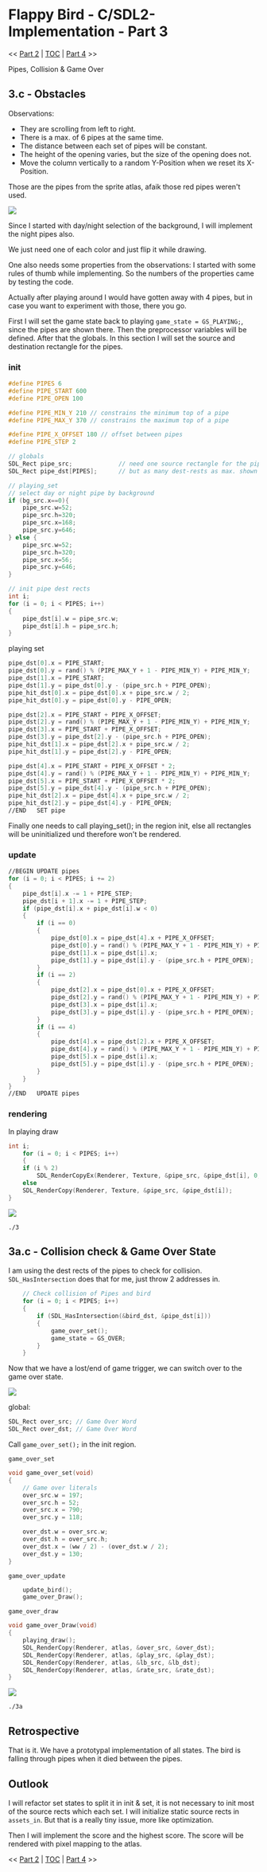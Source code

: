 # Flappy Bird - C/SDL2-Implementation - Part 3

<< [Part 2](FlappyBird_2.md) | [TOC](TOC.md) | [Part 4](Patience.md) >><br>

Pipes, Collision & Game Over

## 3.c - Obstacles

Observations:

- They are scrolling from left to right.
- There is a max. of 6 pipes at the same time.
- The distance between each set of pipes will be constant.
- The height of the opening varies, but the size of the opening does not.
- Move the column vertically to a random Y-Position when we reset its X-Position.

Those are the pipes from the sprite atlas, afaik those red pipes weren't used.

![](Images/pipes.png)

Since I started with day/night selection of the background, I will implement the night pipes also.

We just need one of each color and just flip it while drawing.

One also needs some properties from the observations:
I started with some rules of thumb while implementing. So the numbers of the properties came by testing the code.

Actually after playing around I would have gotten away with 4 pipes, but in case you want to experiment with those, there you go.

First I will set the game state back to playing `game_state = GS_PLAYING;`,
since the pipes are shown there. Then the preprocessor variables will be defined.
After that the globals.
In this section I will set the source and destination rectangle for the pipes.

### init

```c
#define PIPES 6
#define PIPE_START 600
#define PIPE_OPEN 100

#define PIPE_MIN_Y 210 // constrains the minimum top of a pipe
#define PIPE_MAX_Y 370 // constrains the maximum top of a pipe

#define PIPE_X_OFFSET 180 // offset between pipes
#define PIPE_STEP 2

// globals
SDL_Rect pipe_src;             // need one source rectangle for the pipes
SDL_Rect pipe_dst[PIPES];      // but as many dest-rests as max. shown

// playing_set
// select day or night pipe by background
if (bg_src.x==0){
	pipe_src.w=52;
	pipe_src.h=320;
	pipe_src.x=168;
	pipe_src.y=646;
} else {
	pipe_src.w=52;
	pipe_src.h=320;
	pipe_src.x=56;
	pipe_src.y=646;
}

// init pipe dest rects
int i;
for (i = 0; i < PIPES; i++)
{
	pipe_dst[i].w = pipe_src.w;
	pipe_dst[i].h = pipe_src.h;
}
```

playing set

```c
pipe_dst[0].x = PIPE_START;
pipe_dst[0].y = rand() % (PIPE_MAX_Y + 1 - PIPE_MIN_Y) + PIPE_MIN_Y;
pipe_dst[1].x = PIPE_START;
pipe_dst[1].y = pipe_dst[0].y - (pipe_src.h + PIPE_OPEN);
pipe_hit_dst[0].x = pipe_dst[0].x + pipe_src.w / 2;
pipe_hit_dst[0].y = pipe_dst[0].y - PIPE_OPEN;

pipe_dst[2].x = PIPE_START + PIPE_X_OFFSET;
pipe_dst[2].y = rand() % (PIPE_MAX_Y + 1 - PIPE_MIN_Y) + PIPE_MIN_Y;
pipe_dst[3].x = PIPE_START + PIPE_X_OFFSET;
pipe_dst[3].y = pipe_dst[2].y - (pipe_src.h + PIPE_OPEN);
pipe_hit_dst[1].x = pipe_dst[2].x + pipe_src.w / 2;
pipe_hit_dst[1].y = pipe_dst[2].y - PIPE_OPEN;

pipe_dst[4].x = PIPE_START + PIPE_X_OFFSET * 2;
pipe_dst[4].y = rand() % (PIPE_MAX_Y + 1 - PIPE_MIN_Y) + PIPE_MIN_Y;
pipe_dst[5].x = PIPE_START + PIPE_X_OFFSET * 2;
pipe_dst[5].y = pipe_dst[4].y - (pipe_src.h + PIPE_OPEN);
pipe_hit_dst[2].x = pipe_dst[4].x + pipe_src.w / 2;
pipe_hit_dst[2].y = pipe_dst[4].y - PIPE_OPEN;
//END 	SET pipe
```

Finally one needs to call playing_set(); in the region init,
else all rectangles will be uninitialized und therefore won't be rendered.

### update

```c
//BEGIN UPDATE pipes
for (i = 0; i < PIPES; i += 2)
{
	pipe_dst[i].x -= 1 + PIPE_STEP;
	pipe_dst[i + 1].x -= 1 + PIPE_STEP;
	if (pipe_dst[i].x + pipe_dst[i].w < 0)
	{
		if (i == 0)
		{
			pipe_dst[0].x = pipe_dst[4].x + PIPE_X_OFFSET;
			pipe_dst[0].y = rand() % (PIPE_MAX_Y + 1 - PIPE_MIN_Y) + PIPE_MIN_Y;
			pipe_dst[1].x = pipe_dst[i].x;
			pipe_dst[1].y = pipe_dst[i].y - (pipe_src.h + PIPE_OPEN);
		}
		if (i == 2)
		{
			pipe_dst[2].x = pipe_dst[0].x + PIPE_X_OFFSET;
			pipe_dst[2].y = rand() % (PIPE_MAX_Y + 1 - PIPE_MIN_Y) + PIPE_MIN_Y;
			pipe_dst[3].x = pipe_dst[i].x;
			pipe_dst[3].y = pipe_dst[i].y - (pipe_src.h + PIPE_OPEN);
		}
		if (i == 4)
		{
			pipe_dst[4].x = pipe_dst[2].x + PIPE_X_OFFSET;
			pipe_dst[4].y = rand() % (PIPE_MAX_Y + 1 - PIPE_MIN_Y) + PIPE_MIN_Y;
			pipe_dst[5].x = pipe_dst[i].x;
			pipe_dst[5].y = pipe_dst[i].y - (pipe_src.h + PIPE_OPEN);
		}
	}
}
//END 	UPDATE pipes
```

### rendering

In playing draw

```c
int i;
	for (i = 0; i < PIPES; i++)
	{
	if (i % 2)
		SDL_RenderCopyEx(Renderer, Texture, &pipe_src, &pipe_dst[i], 0, NULL, SDL_FLIP_VERTICAL);
	else
	SDL_RenderCopy(Renderer, Texture, &pipe_src, &pipe_dst[i]);
}
```

![](Images/3.gif)

`./3`

## 3a.c - Collision check & Game Over State

I am using the dest rects of the pipes to check for collision.
`SDL_HasIntersection` does that for me, just throw 2 addresses in.

```c
	// Check collision of Pipes and bird
	for (i = 0; i < PIPES; i++)
	{
		if (SDL_HasIntersection(&bird_dst, &pipe_dst[i]))
		{
			game_over_set();
			game_state = GS_OVER;
		}
	}
```

Now that we have a lost/end of game trigger, we can switch over to the game over state.

![](Images/FlappyBird13.png)

global:

```c
SDL_Rect over_src; // Game Over Word
SDL_Rect over_dst; // Game Over Word
```

Call `game_over_set();` in the init region.

`game_over_set`

```C
void game_over_set(void)
{
	// Game over literals
	over_src.w = 197;
	over_src.h = 52;
	over_src.x = 790;
	over_src.y = 118;

	over_dst.w = over_src.w;
	over_dst.h = over_src.h;
	over_dst.x = (ww / 2) - (over_dst.w / 2);
	over_dst.y = 130;
}
```

`game_over_update`

```C
	update_bird();
	game_over_Draw();
```

`game_over_draw`

```C
void game_over_Draw(void)
{
	playing_draw();
	SDL_RenderCopy(Renderer, atlas, &over_src, &over_dst);
	SDL_RenderCopy(Renderer, atlas, &play_src, &play_dst);
	SDL_RenderCopy(Renderer, atlas, &lb_src, &lb_dst);
	SDL_RenderCopy(Renderer, atlas, &rate_src, &rate_dst);
}
```

![](Images/3a.png)

`./3a`

## Retrospective

That is it. We have a prototypal implementation of all states.
The bird is falling through pipes when it died between the pipes.

## Outlook

I will refactor set states to split it in init & set, it is not necessary to init most of the source rects which each set. I will initialize static source rects in `assets_in`. But that is a really tiny issue, more like optimization.

Then I will implement the score and the highest score.
The score will be rendered with pixel mapping to the atlas.

<< [Part 2](FlappyBird_2.md) | [TOC](TOC.md) | [Part 4](Patience.md) >><br>
